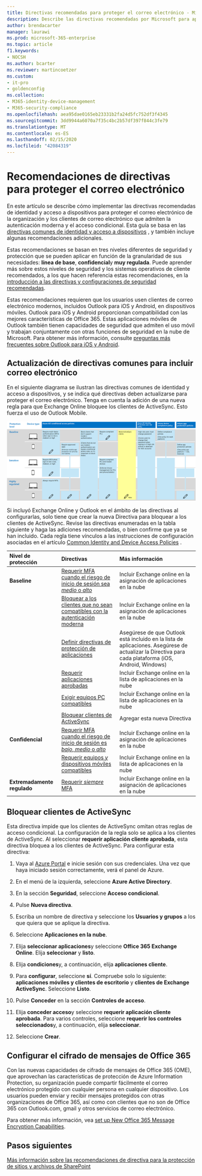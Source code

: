 ```yaml
---
title: Directivas recomendadas para proteger el correo electrónico - Microsoft 365 Enterprise | Microsoft Docs
description: Describe las directivas recomendadas por Microsoft para aplicar directivas y configuraciones de correo electrónico.
author: brendacarter
manager: laurawi
ms.prod: microsoft-365-enterprise
ms.topic: article
f1.keywords:
- NOCSH
ms.author: bcarter
ms.reviewer: martincoetzer
ms.custom:
- it-pro
- goldenconfig
ms.collection:
- M365-identity-device-management
- M365-security-compliance
ms.openlocfilehash: aea95dae0165eb23331b2fa24d5fc752df3f4345
ms.sourcegitcommit: 3dd9944a6070a7f35c4bc2b57df397f844c3fe79
ms.translationtype: MT
ms.contentlocale: es-ES
ms.lasthandoff: 02/15/2020
ms.locfileid: "42084319"
---
```

# <a name="policy-recommendations-for-securing-email"></a>Recomendaciones de directivas para proteger el correo electrónico

En este artículo se describe cómo implementar las directivas recomendadas de identidad y acceso a dispositivos para proteger el correo electrónico de la organización y los clientes de correo electrónico que admiten la autenticación moderna y el acceso condicional. Esta guía se basa en las [directivas comunes de identidad y acceso a dispositivos](identity-access-policies.md) , y también incluye algunas recomendaciones adicionales.

Estas recomendaciones se basan en tres niveles diferentes de seguridad y protección que se pueden aplicar en función de la granularidad de sus necesidades: **línea de base**, **confidencial**y **muy regulada**. Puede aprender más sobre estos niveles de seguridad y los sistemas operativos de cliente recomendados, a los que hacen referencia estas recomendaciones, en la [introducción a las directivas y configuraciones de seguridad recomendadas](microsoft-365-policies-configurations.md).

Estas recomendaciones requieren que los usuarios usen clientes de correo electrónico modernos, incluidos Outlook para iOS y Android, en dispositivos móviles. Outlook para iOS y Android proporcionan compatibilidad con las mejores características de Office 365. Estas aplicaciones móviles de Outlook también tienen capacidades de seguridad que admiten el uso móvil y trabajan conjuntamente con otras funciones de seguridad en la nube de Microsoft. Para obtener más información, consulte [preguntas más frecuentes sobre Outlook para iOS y Android](https://docs.microsoft.com/exchange/clients-and-mobile-in-exchange-online/outlook-for-ios-and-android/outlook-for-ios-and-android-faq).

## <a name="updating-common-policies-to-include-email"></a>Actualización de directivas comunes para incluir correo electrónico

En el siguiente diagrama se ilustran las directivas comunes de identidad y acceso a dispositivos, y se indica qué directivas deben actualizarse para proteger el correo electrónico. Tenga en cuenta la adición de una nueva regla para que Exchange Online bloquee los clientes de ActiveSync. Esto fuerza el uso de Outlook Mobile.

![Resumen de las actualizaciones de directivas para proteger el correo electrónico](../media/identity-access-ruleset-mail.png)

Si incluyó Exchange Online y Outlook en el ámbito de las directivas al configurarlas, solo tiene que crear la nueva Directiva para bloquear a los clientes de ActiveSync. Revise las directivas enumeradas en la tabla siguiente y haga las adiciones recomendadas, o bien confirme que ya se han incluido. Cada regla tiene vínculos a las instrucciones de configuración asociadas en el artículo [Common Identity and Device Access Policies](identity-access-policies.md) .

|Nivel de protección|Directivas|Más información|
|:---------------|:-------|:----------------|
|**Baseline**|[Requerir MFA cuando el riesgo de inicio de sesión sea *medio* o *alto*](identity-access-policies.md#require-mfa-based-on-sign-in-risk)|Incluir Exchange online en la asignación de aplicaciones en la nube|
|        |[Bloquear a los clientes que no sean compatibles con la autenticación moderna](identity-access-policies.md#block-clients-that-dont-support-modern-authentication)|Incluir Exchange online en la asignación de aplicaciones en la nube|
|        |[Definir directivas de protección de aplicaciones](identity-access-policies.md#high-risk-users-must-change-password)|Asegúrese de que Outlook está incluido en la lista de aplicaciones. Asegúrese de actualizar la Directiva para cada plataforma (iOS, Android, Windows)|
|        |[Requerir aplicaciones aprobadas](identity-access-policies.md#require-approved-apps)|Incluir Exchange online en la lista de aplicaciones en la nube|
|        |[Exigir equipos PC compatibles](identity-access-policies.md#require-compliant-pcs-but-not-compliant-phones-and-tablets)|Incluir Exchange online en la lista de aplicaciones en la nube|
|        |[Bloquear clientes de ActiveSync](#block-activesync-clients)|Agregar esta nueva Directiva| 
|**Confidencial**|[Requerir MFA cuando el riesgo de inicio de sesión es *bajo*, *medio* o *alto*](identity-access-policies.md#require-mfa-based-on-sign-in-risk)| Incluir Exchange online en la asignación de aplicaciones en la nube|
|         |[Requerir equipos *y* dispositivos móviles compatibles](identity-access-policies.md#require-compliant-pcs-and-mobile-devices)|Incluir Exchange online en la lista de aplicaciones en la nube|
|**Extremadamente regulado**|[Requerir *siempre* MFA](identity-access-policies.md#require-mfa-based-on-sign-in-risk)|Incluir Exchange online en la asignación de aplicaciones en la nube|

## <a name="block-activesync-clients"></a>Bloquear clientes de ActiveSync

Esta directiva impide que los clientes de ActiveSync omitan otras reglas de acceso condicional. La configuración de la regla solo se aplica a los clientes de ActiveSync. Al seleccionar **requerir aplicación cliente aprobada**, esta directiva bloquea a los clientes de ActiveSync. Para configurar esta directiva:

1. Vaya al [Azure Portal](https://portal.azure.com) e inicie sesión con sus credenciales. Una vez que haya iniciado sesión correctamente, verá el panel de Azure.

2. En el menú de la izquierda, seleccione **Azure Active Directory**.

3. En la sección **Seguridad**, seleccione **Acceso condicional**.

4. Pulse **Nueva directiva**.

5. Escriba un nombre de directiva y seleccione los **Usuarios y grupos** a los que quiera que se aplique la directiva.

6. Seleccione **Aplicaciones en la nube**.

7. Elija **seleccionar aplicaciones**y seleccione **Office 365 Exchange Online**. Elija **seleccionar** y **listo**.

8. Elija **condiciones**y, a continuación, elija **aplicaciones cliente**.

9. Para **configurar**, seleccione **sí**. Compruebe solo lo siguiente: **aplicaciones móviles y clientes de escritorio** y **clientes de Exchange ActiveSync**. Seleccione **Listo**.

10. Pulse **Conceder** en la sección **Controles de acceso**.

11. Elija **conceder acceso**y seleccione **requerir aplicación cliente aprobada**.  Para varios controles, seleccione **requerir los controles seleccionados**y, a continuación, elija **seleccionar**.

12. Seleccione **Crear**.

## <a name="setup-office-365-message-encryption"></a>Configurar el cifrado de mensajes de Office 365

Con las nuevas capacidades de cifrado de mensajes de Office 365 (OME), que aprovechan las características de protección de Azure Information Protection, su organización puede compartir fácilmente el correo electrónico protegido con cualquier persona en cualquier dispositivo. Los usuarios pueden enviar y recibir mensajes protegidos con otras organizaciones de Office 365, así como con clientes que no son de Office 365 con Outlook.com, gmail y otros servicios de correo electrónico.

Para obtener más información, vea [set up New Office 365 Message Encryption Capabilities](https://support.office.com/article/set-up-new-office-365-message-encryption-capabilities-7ff0c040-b25c-4378-9904-b1b50210d00e).

## <a name="next-steps"></a>Pasos siguientes

[Más información sobre las recomendaciones de directiva para la protección de sitios y archivos de SharePoint](sharepoint-file-access-policies.md)
